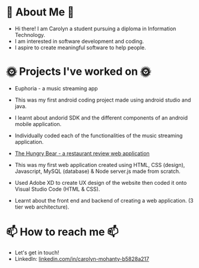 # 🌸 About Me 🌸
- Hi there! I am Carolyn a student pursuing a diploma in Information Technology.
- I am interested in software development and coding.
- I aspire to create meaningful software to help people. 

# 🌞 Projects I've worked on 🌞
- Euphoria - a music streaming app
- This was my first android coding project made using android studio and java.
- I learnt about andorid SDK and the different components of an android mobile application.
- Individually coded each of the functionalities of the music streaming application. 

- [The Hungry Bear - a restaurant review web application](https://github.com/carolyn2004/The-Hungry-Bear-)
- This was my first web application created using HTML, CSS (design), Javascript, MySQL (database) & Node server.js made from scratch.
- Used Adobe XD to create UX design of the website then coded it onto Visual Studio Code (HTML & CSS). 
- Learnt about the front end and backend of creating a web application. (3 tier web architecture).

# 📫 How to reach me 📫
- Let's get in touch!
- LinkedIn: [linkedin.com/in/carolyn-mohanty-b5828a217](linkedin.com/in/carolyn-mohanty-b5828a217)

<!---
carolyn2004/carolyn2004 is a ✨ special ✨ repository because its `README.md` (this file) appears on your GitHub profile.
You can click the Preview link to take a look at your changes.
--->
